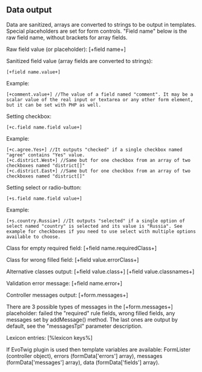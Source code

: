 ## Data output

Data are sanitized, arrays are converted to strings to be output in templates. Special placeholders are set for form controls. "Field name" below is the raw field name, without brackets for array fields.

Raw field value (or placeholder):
[+field name+]

Sanitized field value (array fields are converted to strings): 
```
[+field name.value+]
```
Example:
```
[+comment.value+] //The value of a field named "comment". It may be a scalar value of the real input or textarea or any other form element, but it can be set with PHP as well. 
```

Setting checkbox: 
```
[+c.field name.field value+]
```
Example:
```
[+c.agree.Yes+] //It outputs "checked" if a single checkbox named "agree" contains "Yes" value.
[+c.district.West+] //Same but for one checkbox from an array of two checkboxes named "district[]"
[+c.district.East+] //Same but for one checkbox from an array of two checkboxes named "district[]"
```


Setting select or radio-button: 
```
[+s.field name.field value+]
```
Example:
```
[+s.country.Russia+] //It outputs "selected" if a single option of select named "country" is selected and its value is "Russia". See example for checkboxes if you need to use select with multiple options available to choose.
```

Class for empty required field:
[+field name.requiredСlass+]

Class for wrong filled field:
[+field value.errorClass+]

Alternative classes output:
[+field value.class+]
[+field value.classnames+]

Validation error message:
[+field name.error+]

Controller messages output:
[+form.messages+]

There are 3 possible types of messages in the [+form.messages+] placeholder: failed the "required" rule fields, wrong filled fields, any messages set by addMessage() method. The last ones are output by default, see the "messagesTpl" parameter description.

Lexicon entries:
[%lexicon keys%]

If EvoTwig plugin is used then template variables are available: FormLister (controller object), errors (formData['errors'] array), messages (formData['messages'] array), data (formData['fields'] array).
